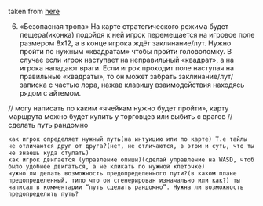 taken from [here](https://docs.google.com/document/d/1rUmjwvxBr86O4HO8qYKnxle9Mr5KEVwTJT3SGPnvn0M/edit) 

6) «Безопасная тропа»
На карте стратегического режима будет пещера(иконка) подойдя к ней игрок перемещается на игровое поле размером 8х12, а в конце игрока ждёт заклинание/лут. Нужно пройти по нужным «квадратам» чтобы пройти головоломку. В случае если игрок наступает на неправильный «квадрат», а на игрока нападают враги. Если игрок проходит поле наступая на правильные «квадраты», то он может забрать заклинание/лут/записка с частью лора, нажав клавишу взаимодействия находясь рядом с айтемом.

// могу написать по каким «ячейкам нужно будет пройти», карту маршрута можно будет купить у торговцев или выбить с врагов
//сделать путь рандомно
```
как игрок определяет нужный путь(на интуицию или по карте) Т.е тайлы не отличаются друг от друга?(нет, не отличаются, в этом и суть, что ты не знаешь куда ступать)
как игрок двигается (управление опиши)(сделай управление на WASD, чтоб было удобнее двигаться, а не кликать по нужной клеточке)
нужно ли делать возможность предопределенного пути?(в каком плане предопределенный, типо что он сгенерирован изначально или как?) ты написал в комментарии “путь сделать рандомно”. Нужна ли возможность предопределить путь?
```
